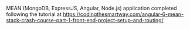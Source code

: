 MEAN (MongoDB, ExpressJS, Angular, Node.js) application completed following the tutorial at https://codingthesmartway.com/angular-6-mean-stack-crash-course-part-1-front-end-project-setup-and-routing/
